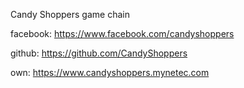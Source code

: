 Candy Shoppers game chain

facebook:  https://www.facebook.com/candyshoppers

github:    https://github.com/CandyShoppers

own: https://www.candyshoppers.mynetec.com
